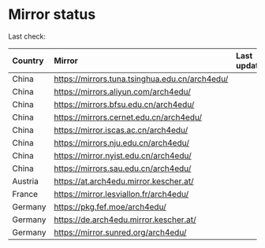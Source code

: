 <script src="./time.js"></script>
# Mirror status
Last check: <script type="text/javascript">localize(1732569704.3591056);</script>

|Country|Mirror|Last update|
|:------|:-----|:----------|
|China|https://mirrors.tuna.tsinghua.edu.cn/arch4edu/|<script type="text/javascript">localize(1732517072);</script>|
|China|https://mirrors.aliyun.com/arch4edu/|<script type="text/javascript">localize(1732517072);</script>|
|China|https://mirrors.bfsu.edu.cn/arch4edu/|<script type="text/javascript">localize(1732517072);</script>|
|China|https://mirrors.cernet.edu.cn/arch4edu/|<script type="text/javascript">localize(1732517072);</script>|
|China|https://mirror.iscas.ac.cn/arch4edu/|<script type="text/javascript">localize(1732517072);</script>|
|China|https://mirrors.nju.edu.cn/arch4edu/|<script type="text/javascript">localize(1732517072);</script>|
|China|https://mirror.nyist.edu.cn/arch4edu/|<script type="text/javascript">localize(1732517072);</script>|
|China|https://mirrors.sau.edu.cn/arch4edu/|<script type="text/javascript">localize(1729319991);</script>|
|Austria|https://at.arch4edu.mirror.kescher.at/|<script type="text/javascript">localize(1732517072);</script>|
|France|https://mirror.lesviallon.fr/arch4edu/|<script type="text/javascript">localize(1732517072);</script>|
|Germany|https://pkg.fef.moe/arch4edu/|<script type="text/javascript">localize(1732517072);</script>|
|Germany|https://de.arch4edu.mirror.kescher.at/|<script type="text/javascript">localize(1732517072);</script>|
|Germany|https://mirror.sunred.org/arch4edu/|<script type="text/javascript">localize(1732517072);</script>|

<script src="./tablefilter/tablefilter.js"></script>
<script src="./table.js"></script>
